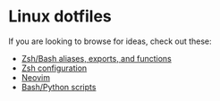# Linux dotfiles

If you are looking to browse for ideas, check out these:

* [Zsh/Bash aliases, exports, and functions](shell.sh)
* [Zsh configuration](.zshrc)
* [Neovim](.config/nvim/init.lua)
* [Bash/Python scripts](bin)
